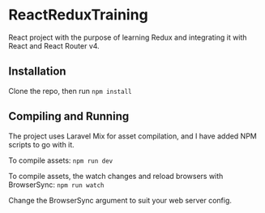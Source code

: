 # ReactReduxTraining

React project with the purpose of learning Redux and integrating it with React and React Router v4.

## Installation

Clone the repo, then run
<code>npm install</code>

## Compiling and Running

The project uses Laravel Mix for asset compilation, and I have added NPM scripts to go with it.

To compile assets:
<code>npm run dev</code>

To compile assets, the watch changes and reload browsers with BrowserSync:
<code>npm run watch</code>

Change the BrowserSync argument to suit your web server config.